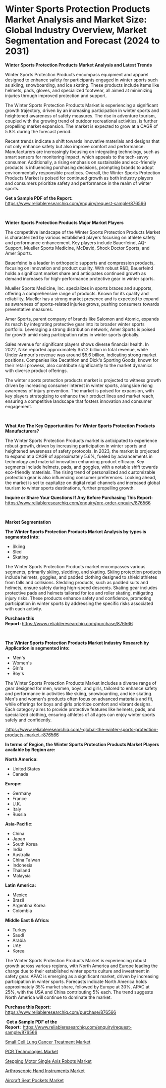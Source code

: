<p><h1>Winter Sports Protection Products Market Analysis and Market Size: Global Industry Overview, Market Segmentation and Forecast (2024 to 2031)</h1></p><p><strong>Winter Sports Protection Products Market Analysis and Latest Trends</strong></p>
<p><p>Winter Sports Protection Products encompass equipment and apparel designed to enhance safety for participants engaged in winter sports such as skiing, snowboarding, and ice skating. These products include items like helmets, pads, gloves, and specialized footwear, all aimed at minimizing injuries through improved protection and support.</p><p>The Winter Sports Protection Products Market is experiencing a significant growth trajectory, driven by an increasing participation in winter sports and heightened awareness of safety measures. The rise in adventure tourism, coupled with the growing trend of outdoor recreational activities, is further propelling market expansion. The market is expected to grow at a CAGR of 5.8% during the forecast period. </p><p>Recent trends indicate a shift towards innovative materials and designs that not only enhance safety but also improve comfort and performance. Manufacturers are increasingly focusing on integrating technology, such as smart sensors for monitoring impact, which appeals to the tech-savvy consumer. Additionally, a rising emphasis on sustainable and eco-friendly products is influencing purchasing decisions, prompting brands to adopt environmentally responsible practices. Overall, the Winter Sports Protection Products Market is poised for continued growth as both industry players and consumers prioritize safety and performance in the realm of winter sports.</p></p>
<p><strong>Get a Sample PDF of the Report:&nbsp;</strong> <a href="https://www.reliableresearchiq.com/enquiry/request-sample/876566">https://www.reliableresearchiq.com/enquiry/request-sample/876566</a></p>
<p>&nbsp;</p>
<p><strong>Winter Sports Protection Products Major Market Players</strong></p>
<p><p>The competitive landscape of the Winter Sports Protection Products Market is characterized by various established players focusing on athlete safety and performance enhancement. Key players include Bauerfeind, AQ-Support, Mueller Sports Medicine, McDavid, Shock Doctor Sports, and Amer Sports.</p><p>Bauerfeind is a leader in orthopedic supports and compression products, focusing on innovation and product quality. With robust R&D, Bauerfeind holds a significant market share and anticipates continued growth as demand increases for high-performance protective gear in winter sports.</p><p>Mueller Sports Medicine, Inc. specializes in sports braces and supports, offering a comprehensive range of products. Known for its quality and reliability, Mueller has a strong market presence and is expected to expand as awareness of sports-related injuries grows, pushing consumers towards preventative measures.</p><p>Amer Sports, parent company of brands like Salomon and Atomic, expands its reach by integrating protective gear into its broader winter sports portfolio. Leveraging a strong distribution network, Amer Sports is poised for growth amid rising participation rates in winter sports globally.</p><p>Sales revenue for significant players shows diverse financial health. In 2022, Nike reported approximately $51.2 billion in total revenue, while Under Armour's revenue was around $5.6 billion, indicating strong market positions. Companies like Decathlon and Dick's Sporting Goods, known for their retail prowess, also contribute significantly to the market dynamics with diverse product offerings.</p><p>The winter sports protection products market is projected to witness growth driven by increasing consumer interest in winter sports, alongside rising awareness of injury prevention. The market is poised for expansion, with key players strategizing to enhance their product lines and market reach, ensuring a competitive landscape that fosters innovation and consumer engagement.</p></p>
<p>&nbsp;</p>
<p><strong>What Are The Key Opportunities For Winter Sports Protection Products Manufacturers?</strong></p>
<p><p>The Winter Sports Protection Products market is anticipated to experience robust growth, driven by increasing participation in winter sports and heightened awareness of safety protocols. In 2023, the market is projected to expand at a CAGR of approximately 5.6%, fueled by advancements in technology and material innovation enhancing product efficacy. Key segments include helmets, pads, and goggles, with a notable shift towards eco-friendly materials. The rising trend of personalized and customizable protection gear is also influencing consumer preferences. Looking ahead, the market is set to capitalize on digital retail channels and increased global tourism to winter sports destinations, further propelling growth.</p></p>
<p><strong>Inquire or Share Your Questions If Any Before Purchasing This Report:</strong> <a href="https://www.reliableresearchiq.com/enquiry/pre-order-enquiry/876566">https://www.reliableresearchiq.com/enquiry/pre-order-enquiry/876566</a></p>
<p>&nbsp;</p>
<p><strong>Market Segmentation</strong></p>
<p><strong>The Winter Sports Protection Products Market Analysis by types is segmented into:</strong></p>
<p><ul><li>Skiing</li><li>Sled</li><li>Skating</li></ul></p>
<p><p>The Winter Sports Protection Products market encompasses various segments, primarily skiing, sledding, and skating. Skiing protection products include helmets, goggles, and padded clothing designed to shield athletes from falls and collisions. Sledding products, such as padded suits and helmets, ensure safety during high-speed descents. Skating gear includes protective pads and helmets tailored for ice and roller skating, mitigating injury risks. These products enhance safety and confidence, promoting participation in winter sports by addressing the specific risks associated with each activity.</p></p>
<p><strong>Purchase this Report:&nbsp;</strong><a href="https://www.reliableresearchiq.com/purchase/876566">https://www.reliableresearchiq.com/purchase/876566</a></p>
<p>&nbsp;</p>
<p><strong>The Winter Sports Protection Products Market Industry Research by Application is segmented into:</strong></p>
<p><ul><li>Men's</li><li>Women's</li><li>Girl's</li><li>Boy's</li></ul></p>
<p><p>The Winter Sports Protection Products Market includes a diverse range of gear designed for men, women, boys, and girls, tailored to enhance safety and performance in activities like skiing, snowboarding, and ice skating. Men's and women's products often focus on advanced materials and fit, while offerings for boys and girls prioritize comfort and vibrant designs. Each category aims to provide protective features like helmets, pads, and specialized clothing, ensuring athletes of all ages can enjoy winter sports safely and confidently.</p></p>
<p><a href="https://www.reliableresearchiq.com/-global-the-winter-sports-protection-products-market-r876566">&nbsp;https://www.reliableresearchiq.com/-global-the-winter-sports-protection-products-market-r876566</a></p>
<p><strong>In terms of Region, the Winter Sports Protection Products Market Players available by Region are:</strong></p>
<p>
    <p> <strong> North America: </strong>
        <ul>
            <li>United States</li>
            <li>Canada</li>
        </ul>
        </p> 
    <p> <strong> Europe: </strong>
        <ul>
            <li>Germany</li>
            <li>France</li>
            <li>U.K.</li>
            <li>Italy</li>
            <li>Russia</li>
        </ul>
        </p> 
    <p> <strong> Asia-Pacific: </strong>
        <ul>
            <li>China</li>
            <li>Japan</li>
            <li>South Korea</li>
            <li>India</li>
            <li>Australia</li>
            <li>China Taiwan</li>
            <li>Indonesia</li>
            <li>Thailand</li>
            <li>Malaysia</li>
        </ul>
        </p> 
    <p> <strong> Latin America: </strong>
        <ul>
            <li>Mexico</li>
            <li>Brazil</li>
            <li>Argentina Korea</li>
            <li>Colombia</li>
        </ul>
        </p> 
    <p> <strong> Middle East & Africa: </strong>
        <ul>
            <li>Turkey</li>
            <li>Saudi</li>
            <li>Arabia</li>
            <li>UAE</li>
            <li>Korea</li>
        </ul>
    </p>
    </p>
<p><p>The Winter Sports Protection Products Market is experiencing robust growth across various regions, with North America and Europe leading the charge due to their established winter sports culture and investment in safety gear. APAC is emerging as a significant market, driven by increasing participation in winter sports. Forecasts indicate North America holds approximately 35% market share, followed by Europe at 30%, APAC at 25%, with the USA and China contributing 5% each. The trend suggests North America will continue to dominate the market.</p></p>
<p><strong>Purchase this Report: </strong><a href="https://www.reliableresearchiq.com/purchase/876566">https://www.reliableresearchiq.com/purchase/876566</a></p>
<p>&nbsp;<strong>Get a Sample PDF of the Report:&nbsp;&nbsp;</strong><a href="https://www.reliableresearchiq.com/enquiry/request-sample/876566">https://www.reliableresearchiq.com/enquiry/request-sample/876566</a></p>
<p><strong></strong></p>
<p><p><a href="https://www.linkedin.com/pulse/small-cell-lung-cancer-treatment-market-size-growth-trends-gv14f?trackingId=WkfZP2YRDZ%2F7QcPtC%2BXKLg%3D%3D">Small Cell Lung Cancer Treatment Market</a></p><p><a href="https://www.linkedin.com/pulse/pcr-technologies-market-global-trends-forecast-2024-2031-fte4f?trackingId=IlMWNZNUT5%2BxxApso1LZDw%3D%3D">PCR Technologies Market</a></p><p><a href="https://medium.com/@sallyselcenk46/stepping-motor-single-axis-robots-market-size-growth-trends-statistics-forecasts-2024-2031-9e595eafa0dc">Stepping Motor Single Axis Robots Market</a></p><p><a href="https://www.linkedin.com/pulse/arthroscopic-hand-instruments-market-global-insights-sales-zbs8f?trackingId=2Te%2FTxIdSqua2iSHcmDDqA%3D%3D">Arthroscopic Hand Instruments Market</a></p><p><a href="https://medium.com/@brennakessler/global-aircraft-seat-pockets-market-sector-types-applications-market-player-strategies-regional-1c7873e7acf2">Aircraft Seat Pockets Market</a></p></p>